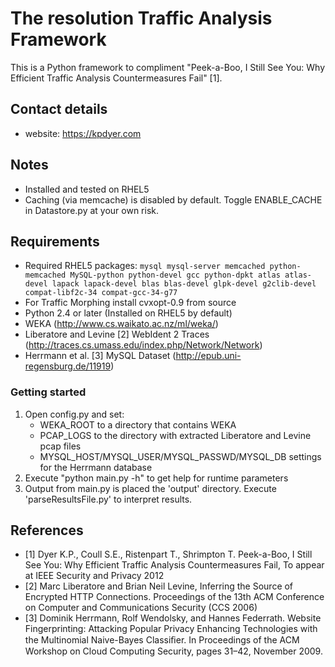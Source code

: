 The resolution 
Traffic Analysis Framework
==========================

This is a Python framework to compliment "Peek-a-Boo, I Still See You: Why Efficient Traffic Analysis Countermeasures Fail" [1].

Contact details
---------------

* website: https://kpdyer.com

Notes
-----

* Installed and tested on RHEL5
* Caching (via memcache) is disabled by default. Toggle ENABLE_CACHE in Datastore.py at your own risk.

Requirements
------------

* Required RHEL5 packages: ```mysql mysql-server memcached python-memcached MySQL-python python-devel gcc python-dpkt atlas atlas-devel lapack lapack-devel blas blas-devel glpk-devel g2clib-devel compat-libf2c-34 compat-gcc-34-g77```
* For Traffic Morphing install cvxopt-0.9 from source
* Python 2.4 or later (Installed on RHEL5 by default)
* WEKA (http://www.cs.waikato.ac.nz/ml/weka/)
* Liberatore and Levine [2] WebIdent 2 Traces (http://traces.cs.umass.edu/index.php/Network/Network)
* Herrmann et al. [3] MySQL Dataset (http://epub.uni-regensburg.de/11919)

### Getting started

1. Open config.py and set:
   * WEKA_ROOT to a directory that contains WEKA
   * PCAP_LOGS to the directory with extracted Liberatore and Levine pcap files
   * MYSQL_HOST/MYSQL_USER/MYSQL_PASSWD/MYSQL_DB settings for the Herrmann database
2. Execute "python main.py -h" to get help for runtime parameters
3. Output from main.py is placed the 'output' directory.
   Execute 'parseResultsFile.py' to interpret results.

References
----------
* [1] Dyer K.P., Coull S.E., Ristenpart T., Shrimpton T. Peek-a-Boo, I Still See You: Why Efficient Traffic Analysis Countermeasures Fail, To appear at IEEE Security and Privacy 2012
* [2] Marc Liberatore and Brian Neil Levine, Inferring the Source of Encrypted HTTP Connections. Proceedings of the 13th ACM Conference on Computer and Communications Security (CCS 2006)
* [3] Dominik Herrmann, Rolf Wendolsky, and Hannes Federrath. Website Fingerprinting: Attacking Popular Privacy Enhancing Technologies with the Multinomial Naive-Bayes Classiﬁer. In Proceedings of the ACM Workshop on Cloud Computing Security, pages 31–42, November 2009.
